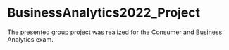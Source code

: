 # BusinessAnalytics2022_Project

The presented group project was realized for the Consumer and Business Analytics exam.
